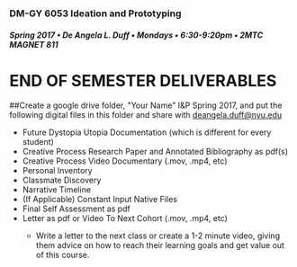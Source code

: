### DM-GY 6053 Ideation and Prototyping
##### Spring 2017 • De Angela L. Duff • Mondays • 6:30-9:20pm • 2MTC MAGNET 811

# END OF SEMESTER DELIVERABLES

 
##Create a google drive folder, "Your Name" I&P Spring 2017, and put the following digital files in this folder and share with deangela.duff@nyu.edu

<ul>
<li>Future Dystopia Utopia Documentation (which is different for every student)</li>
<li>Creative Process Research Paper and Annotated Bibliography as pdf(s)</li>
<li>Creative Process Video Documentary (.mov, .mp4, etc)</li>
<li>Personal Inventory</li>
<li>Classmate Discovery</li>
<li>Narrative Timeline</li>
<li>(If Applicable) Constant Input Native Files</li>
<li>Final Self Assessment as pdf</li>
<li>Letter as pdf or Video To Next Cohort (.mov, .mp4, etc)</li>
<ul>
<Li>Write a letter to the next class or create a 1-2 minute video, giving them advice on how to reach their learning goals and get value out of this course.</li>
</ul>
</ul>




